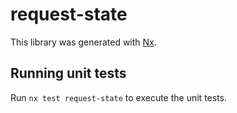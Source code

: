 # request-state

This library was generated with [Nx](https://nx.dev).

## Running unit tests

Run `nx test request-state` to execute the unit tests.
